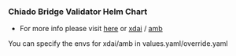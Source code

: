 ### Chiado Bridge Validator Helm Chart

- For more info please visit [here](https://github.com/gnosischain/chiado-ansible-bridges/tree/feature/deployment) or [xdai](https://gist.github.com/LaimeJesus/4deb38f19e714f90e80527d1971ce1d9) / [amb](https://gist.github.com/LaimeJesus/e6d4afd4fe2a70bb3be07182c67ad826)



You can specify the envs for xdai/amb in values.yaml/override.yaml

